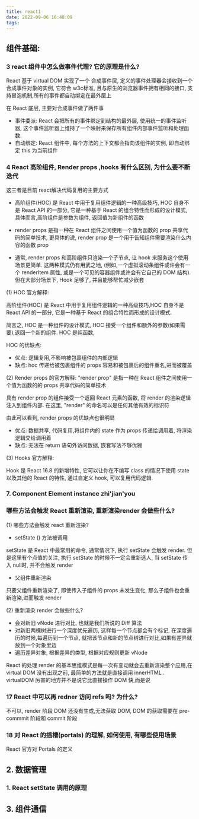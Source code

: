 ```yaml
---
title: react1
date: 2022-09-06 16:48:09
tags:
---
```


## 组件基础:
### 3 react 组件中怎么做事件代理? 它的原理是什么?

React 基于 virtual DOM 实现了一个 合成事件层, 定义的事件处理器会接收到一个合成事件对象的实例, 它符合 w3c标准, 且与原生的浏览器事件拥有相同的接口, 支持冒泡机制,所有的事件都自动绑定在最外层上

在 React 底层, 主要对合成事件做了两件事
* 事件委派: React 会把所有的事件绑定到结构的最外层, 使用统一的事件监听器, 这个事件监听器上维持了一个映射来保存所有组件内部事件监听和处理函数.
* 自动绑定: React 组件中, 每个方法的上下文都会指向该组件的实例, 即自动绑定 this 为当前组件
  
### 4 React 高阶组件, Render props ,hooks 有什么区别, 为什么要不断迭代

这三者是目前 react解决代码复用的主要方式

* 高阶组件(HOC) 是 React 中用于复用组件逻辑的一种高级技巧, HOC 自身不是 React API 的一部分, 它是一种基于 React 的组合特性而形成的设计模式, 具体而言,高阶组件是参数为组件, 返回值为新组件的函数
 
* render props 是指一种在 React 组件之间使用一个值为函数的 prop 共享代码的简单技术, 更具体的说, render prop 是一个用于告知组件需要渲染什么内容的函数 prop
* 通常, render props 和高阶组件只渲染一个子节点, 让 hook 来服务这个使用场景更简单. 这两种模式仍有用武之地, (例如,一个虚拟滚动条组件或许会有一个 renderItem 属性, 或是一个可见的容器组件或许会有它自己的 DOM 结构). 但在大部分场景下, Hook 足够了, 并且能够帮忙减少嵌套

(1) HOC 官方解释:

高阶组件(HOC) 是 React 中用于复用组件逻辑的一种高级技巧,HOC 自身不是 React API 的一部分, 它是一种基于 React 的组合特性而形成的设计模式. 

简言之, HOC 是一种组件的设计模式, HOC 接受一个组件和额外的参数(如果需要),返回一个新的组件. HOC 是纯函数,

HOC 的优缺点:
* 优点: 逻辑复用,不影响被包裹组件的内部逻辑
* 缺点: hoc 传递给被包裹组件的 props 容易和被包裹后的组件重名,进而被覆盖
  
(2) Render props 的官方解释:
 "render prop" 是指一种在 React 组件之间使用一个值为函数的的 props 共享代码的简单技术

 具有 render prop 的组件接受一个返回 React 元素的函数, 将 render 的渲染逻辑注入到组件内部. 在这里, "render" 的命名可以是任何其他有效的标识符

 由此可以看到, render props 的优缺点也很明显

 * 优点: 数据共享, 代码复用,将组件内的 state 作为 props 传递给调用着, 将渲染逻辑交给调用着
 * 缺点: 无法在 return 语句外访问数据, 嵌套写法不够优雅

(3) Hooks 官方解释:

Hook 是 React 16.8 的新增特性, 它可以让你在不编写 class 的情况下使用 state 以及其他的 React 的特性, 通过自定义 hook, 可以复用代码逻辑.


### 7. Component Element instance zhi'jian'you

### 哪些方法会触发 React 重新渲染, 重新渲染render 会做些什么?

(1) 哪些方法会触发 react 重新渲染?
* setState () 方法被调用
   
setState 是 React 中最常用的命令, 通常情况下, 执行 setState 会触发 render. 但是这里有个点值的关注, 执行 setState 的时候不一定会重新选人, 当 setState 传入 null时, 并不会触发 render

*  父组件重新渲染

只要父组件重新渲染了, 即使传入子组件的 props 未发生变化, 那么子组件也会重新渲染,进而触发  render 

(2) 重新渲染 render 会做些什么?
 * 会对新旧 vNode 进行对比, 也就是我们所说的 Diff 算法
 * 对新旧两棵树进行一个深度优先遍历, 这样每一个节点都会有个标记, 在深度遍历的时候,每遍历到一个节点, 就把该节点和新的节点树进行对比,如果有差异就放到一个对象里边
 * 遍历差异对象, 根据差异的类型, 根据对应规则更新 vNode
  
React 的处理 render 的基本思维模式是每一次有变动就会去重新渲染整个应用,在 virtual DOM 没有出现之前, 最简单的方法就是直接调用 innerHTML . virtualDOM 厉害的地方并不是说它比直接操作 DOM 快,而是说



### 17 React 中可以再 redner 访问 refs 吗? 为什么?


不可以, render 阶段 DOM 还没有生成,无法获取 DOM, DOM 的获取需要在 pre-commmit 阶段和 commit 阶段


### 18 对 React 的插槽(portals) 的理解, 如何使用, 有哪些使用场景

React 官方对 Portals 的定义


## 2. 数据管理

### 1. React setState 调用的原理


## 3. 组件通信






